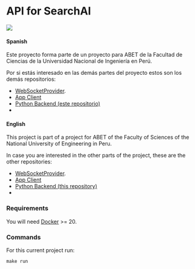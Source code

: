 # API for SearchAI

![](https://imgur.com/CP9AjqN.png)

#### Spanish

Este proyecto forma parte de un proyecto para ABET de la Facultad de Ciencias de la Universidad Nacional de Ingeniería en Perú.

Por si estás interesado en las demás partes del proyecto estos son los demás repositorios:
-  [WebSocketProvider](https://github.com/thsergitox/wsprovider-for-searcherai).
-  [App Client](https://github.com/thsergitox/searcherAI)
-  [Python Backend (este repositorio)](https://github.com/thsergitox/multi-agent-api)
-  


#### English

This project is part of a project for ABET of the Faculty of Sciences of the National University of Engineering in Peru.

In case you are interested in the other parts of the project, these are the other repositories:
-  [WebSocketProvider](https://github.com/thsergitox/wsprovider-for-searcherai).
-  [App Client](https://github.com/thsergitox/searcherAI)
-  [Python Backend (this repository)](https://github.com/thsergitox/multi-agent-api)
-  

### Requirements

You will need [Docker](https://www.docker.com) >= 20.

### Commands

For this current project run:

``` shell
make run
```



